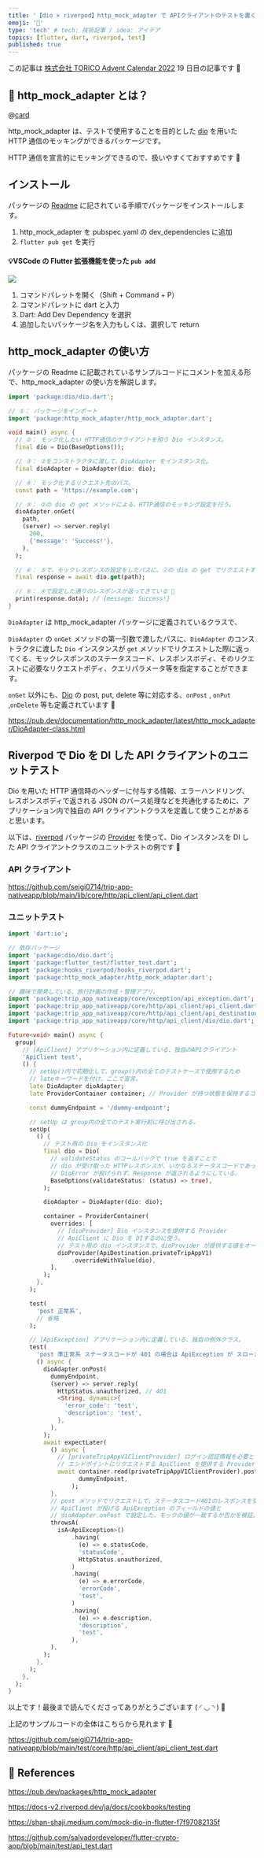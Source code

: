 ```yaml
---
title: '【dio × riverpod】http_mock_adapter で APIクライアントのテストを書く'
emoji: '🧪'
type: 'tech' # tech: 技術記事 / idea: アイデア
topics: [flutter, dart, riverpod, test]
published: true
---
```


この記事は [株式会社 TORICO Advent Calendar 2022](https://qiita.com/advent-calendar/2022/torico) 19 日目の記事です 🎄

## 🤔 **http_mock_adapter** とは？

@[card](https://pub.dev/packages/http_mock_adapter)

http_mock_adapter は、テストで使用することを目的とした [dio](https://pub.dev/packages/dio) を用いた HTTP 通信のモッキングができるパッケージです。

HTTP 通信を宣言的にモッキングできるので、扱いやすくておすすめです 🎁

## インストール

パッケージの [Readme](https://pub.dev/packages/http_mock_adapter) に記されている手順でパッケージをインストールします。

1. http_mock_adapter を pubspec.yaml の dev_dependencies に追加
2. `flutter pub get` を実行

#### 💡VSCode の Flutter 拡張機能を使った `pub add`

![](/images/clean-shot-2022-12-18-at-14-50-48.gif.gif)

1. コマンドパレットを開く（Shift + Command + P）
2. コマンドパレットに dart と入力
3. Dart: Add Dev Dependency を選択
4. 追加したいパッケージ名を入力もしくは、選択して return

## http_mock_adapter の使い方

パッケージの Readme に記載されているサンプルコードにコメントを加える形で、http_mock_adapter の使い方を解説します。

```dart
import 'package:dio/dio.dart';

// ①： パッケージをインポート
import 'package:http_mock_adapter/http_mock_adapter.dart';

void main() async {
  // ②： モック化したい HTTP通信のクライアントを担う Dio インスタンス。
  final dio = Dio(BaseOptions());

  // ③： ②をコンストラクタに渡して、DioAdapter をインスタンス化。
  final dioAdapter = DioAdapter(dio: dio);

  // ④： モック化するリクエスト先のパス。
  const path = 'https://example.com';

  // ⑤： ②の dio の get メソッドによる、HTTP通信のモッキング設定を行う。
  dioAdapter.onGet(
    path,
    (server) => server.reply(
      200,
      {'message': 'Success!'},
    ),
  );

  // ⑥： ⑤で、モックレスポンスの設定をしたパスに、②の dio の get でリクエストする。
  final response = await dio.get(path);

  // ⑥： ④で設定した通りのレスポンスが返ってきている 🙌
  print(response.data); // {message: Success!}
}
```

`DioAdapter` は http_mock_adapter パッケージに定義されているクラスで、

`DioAdapter` の `onGet` メソッドの第一引数で渡したパスに、`DioAdapter` のコンストラクタに渡した `Dio` インスタンスが `get` メソッドでリクエストした際に返ってくる、モックレスポンスのステータスコード、レスポンスボディ、そのリクエストに必要なリクエストボディ、クエリパラメータ等を指定することができます。

`onGet` 以外にも、[Dio](https://pub.dev/documentation/dio/latest/dio/Dio-class.html) の post, put, delete 等に対応する、`onPost` , `onPut` ,`onDelete` 等も定義されています 📡

https://pub.dev/documentation/http_mock_adapter/latest/http_mock_adapter/DioAdapter-class.html

## Riverpod で Dio を DI した API クライアントのユニットテスト

Dio を用いた HTTP 通信時のヘッダーに付与する情報、エラーハンドリング、 レスポンスボディで返される JSON のパース処理などを共通化するために、アプリケーション内で独自の API クライアントクラスを定義して使うことがあると思います。

以下は、[riverpod](https://pub.dev/packages/riverpod) パッケージの [Provider](https://docs-v2.riverpod.dev/docs/providers/provider) を使って、Dio インスタンスを DI した API クライアントクラスのユニットテストの例です 🧪

### API クライアント

https://github.com/seigi0714/trip-app-nativeapp/blob/main/lib/core/http/api_client/api_client.dart

### ユニットテスト

```dart
import 'dart:io';

// 依存パッケージ
import 'package:dio/dio.dart';
import 'package:flutter_test/flutter_test.dart';
import 'package:hooks_riverpod/hooks_riverpod.dart';
import 'package:http_mock_adapter/http_mock_adapter.dart';

// 趣味で開発している、旅行計画の作成・管理アプリ。
import 'package:trip_app_nativeapp/core/exception/api_exception.dart';
import 'package:trip_app_nativeapp/core/http/api_client/api_client.dart';
import 'package:trip_app_nativeapp/core/http/api_client/api_destination.dart';
import 'package:trip_app_nativeapp/core/http/api_client/dio/dio.dart';

Future<void> main() async {
  group(
    // [ApiClient] アプリケーション内に定義している、独自のAPIクライアント
    'ApiClient test',
    () {
      // setUp()内で初期化して、group()内の全てのテストケースで使用するため
      // lateキーワードを付け、ここで宣言。
      late DioAdapter dioAdapter;
      late ProviderContainer container; // Provider が持つ状態を保持するコンテナ

      const dummyEndpoint = '/dummy-endpoint';

      // setUp は group内の全てのテスト実行前に呼び出される。
      setUp(
        () {
          // テスト用の Dio をインスタンス化
          final dio = Dio(
            // validateStatus のコールバックで true を返すことで
            // dio が受け取った HTTPレスポンスが、いかなるステータスコードであっても、
            // DioError が投げられず、Response が返されるようにしている。
            BaseOptions(validateStatus: (status) => true),
          );

          dioAdapter = DioAdapter(dio: dio);

          container = ProviderContainer(
            overrides: [
              // [dioProvider] Dio インスタンスを提供する Provider
              // ApiClient に Dio を DIするのに使う。
              // テスト用の dio インスタンスで、dioProvider が提供する値をオーバーライドする。
              dioProvider(ApiDestination.privateTripAppV1)
                  .overrideWithValue(dio),
            ],
          );
        },
      );

      test(
        'post 正常系',
        // 省略
      );

      // [ApiException] アプリケーション内に定義している、独自の例外クラス。
      test(
        'post 準正常系 ステータスコードが 401 の場合は ApiException が スローされるはず。',
        () async {
          dioAdapter.onPost(
            dummyEndpoint,
            (server) => server.reply(
              HttpStatus.unauthorized, // 401
              <String, dynamic>{
                'error_code': 'test',
                'description': 'test',
              },
            ),
          );
          await expectLater(
            () async {
              // [privateTripAppV1ClientProvider] ログイン認証情報を必要とする
              // エンドポイントにリクエストする ApiClient を提供する Provider
              await container.read(privateTripAppV1ClientProvider).post(
                    dummyEndpoint,
                  );
            },
            // post メソッドでリクエストして、ステータスコード401のレスポンスを受けた際に
            // ApiClient が投げる ApiException のフィールドの値と
            // dioAdapter.onPost で設定した、モックの値が一致するか否かを検証。
            throwsA(
              isA<ApiException>()
                  .having(
                    (e) => e.statusCode,
                    'statusCode',
                    HttpStatus.unauthorized,
                  )
                  .having(
                    (e) => e.errorCode,
                    'errorCode',
                    'test',
                  )
                  .having(
                    (e) => e.description,
                    'description',
                    'test',
                  ),
            ),
          );
        },
      );
    },
  );
}

```

以上です！最後まで読んでくださってありがとうございます ( ◜ ◡ ◝ ) 🫧

上記のサンプルコードの全体はこちらから見れます 👀

https://github.com/seigi0714/trip-app-nativeapp/blob/main/test/core/http/api_client/api_client_test.dart

## 🙏 References

https://pub.dev/packages/http_mock_adapter

https://docs-v2.riverpod.dev/ja/docs/cookbooks/testing

https://shan-shaji.medium.com/mock-dio-in-flutter-f7f97082135f

https://github.com/salvadordeveloper/flutter-crypto-app/blob/main/test/api_test.dart
